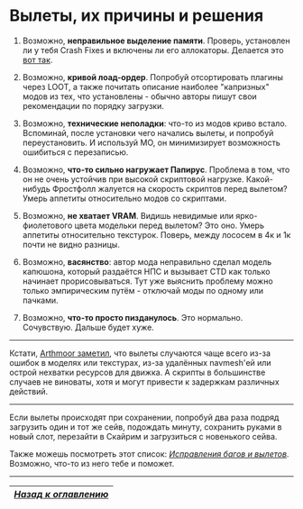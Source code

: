 # Вылеты, их причины и решения

1. Возможно, **неправильное выделение памяти**. Проверь, установлен ли у тебя Crash Fixes и включены ли его аллокаторы. Делается это [вот так](../00_Resources/02_Настройка_Crash_Fixes.md).

2. Возможно, **кривой лоад-ордер**. Попробуй отсортировать плагины через LOOT, а также почитать описание наиболее "капризных" модов из тех, что установлены - обычно авторы пишут свои рекомендации по порядку загрузки.

2. Возможно, **технические неполадки**: что-то из модов криво встало. Вспоминай, после установки чего начались вылеты, и попробуй переустановить. И используй МО, он минимизирует возможность ошибиться с перезаписью.

3. Возможно, **что-то сильно нагружает Папирус**. Проблема в том, что он не очень устойчив при высокой скриптовой нагрузке. Какой-нибудь Фростфолл жалуется на скорость скриптов перед вылетом? Умерь аппетиты относительно модов со скриптами.

4. Возможно, **не хватает VRAM**. Видишь невидимые или ярко-фиолетового цвета модельки перед вылетом? Это оно. Умерь аппетиты относительно текстурок. Поверь, между лососем в 4к и 1к почти не видно разницы.

5. Возможно, **васянство**: автор мода неправильно сделал модель капюшона, который раздаётся НПС и вызывает CTD как только начинает прорисовываться. Тут уже выяснить проблему можно только эмпирическим путём - отключай моды по одному или пачками.

6. Возможно, **что-то просто пизданулось**. Это нормально. Сочувствую. Дальше будет хуже.

------

Кстати, [Arthmoor заметил](https://www.reddit.com/r/skyrimmods/comments/6lymyn/are_scripts_the_only_culprits_of_ctd/djxuvvz/), что вылеты случаются чаще всего из-за ошибок в моделях или текстурах, из-за удалённых navmesh'ей или острой нехватки ресурсов для движка. А скрипты в большинстве случаев не виноваты, хотя и могут привести к задержкам различных действий.

------

Если вылеты происходят при сохранении, попробуй два раза подряд загрузить один и тот же сейв, подождать минуту, сохранить руками в новый слот, перезайти в Скайрим и загрузиться с новенького сейва.

Также можешь посмотреть этот список: [*Исправления багов и вылетов*](../04_Anon_Collection/18_Исправления_багов_и_вылетов.md). Возможно, что-то из него тебе и поможет.

------

|[*Назад к оглавлению*](../01_Оглавление.md)|
|:---:|
